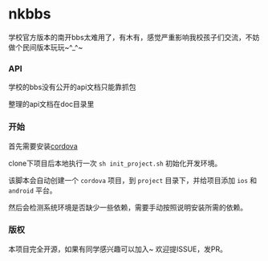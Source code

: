 # nkbbs

学校官方版本的南开bbs太难用了，有木有，感觉严重影响我校孩子们交流，不妨做个民间版本玩玩~^_^~

### API

学校的bbs没有公开的api文档只能靠抓包

整理的api文档在doc目录里

### 开始

首先需要安装[cordova](!http://cordova.apache.org/)

clone下项目后本地执行一次 `sh init_project.sh` 初始化开发环境。

该脚本会自动创建一个 `cordova` 项目，到 `project` 目录下，并给项目添加 `ios` 和 `android` 平台。

然后会检测系统环境是否缺少一些依赖，需要手动按照说明安装所需的依赖。

### 版权

本项目完全开源，如果有同学感兴趣可以加入~ 欢迎提ISSUE，发PR。


